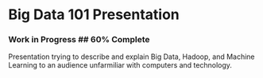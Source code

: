 # Big Data 101 Presentation

### Work in Progress ## 60% Complete

Presentation trying to describe and explain Big Data, Hadoop, and Machine Learning to an audience unfarmiliar with computers and technology.
